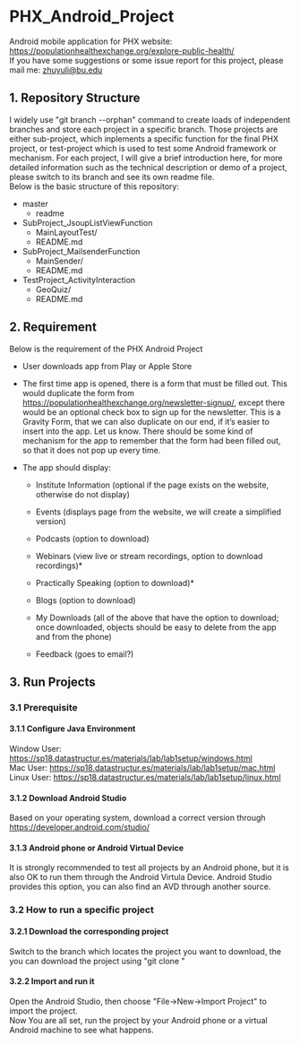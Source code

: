 # PHX_Android_Project
Android mobile application for PHX website: https://populationhealthexchange.org/explore-public-health/<br>
If you have some suggestions or some issue report for this project, please mail me: zhuyuli@bu.edu<br>
## 1. Repository Structure
I widely use "git branch --orphan" command to create loads of independent branches and store each project in a specific branch. Those projects are either sub-project, which inplements a specific function for the final PHX project, or test-project which is used to test some Android framework or mechanism. For each project, I will give a brief introduction here, for more detailed information such as the technical description or demo of a project, please switch to its branch and see its own readme file.<br>
Below is the basic structure of this repository:<br>
* master
	* readme
* SubProject_JsoupListViewFunction
	* MainLayoutTest/
	* README.md
* SubProject_MailsenderFunction
	* MainSender/
	* README.md
* TestProject_ActivityInteraction
	* GeoQuiz/
	* README.md
## 2. Requirement
Below is the requirement of the PHX Android Project<br>
* User downloads app from Play or Apple Store

* The first time app is opened, there is a form that must be filled out. This would duplicate the form from https://populationhealthexchange.org/newsletter-signup/, except there would be an optional check box to sign up for the newsletter. This is a Gravity Form, that we can also duplicate on our end, if it’s easier to insert into the app. Let us know. There should be some kind of mechanism for the app to remember that the form had been filled out, so that it does not pop up every time.

* The app should display:

	* Institute Information (optional if the page exists on the website, otherwise do not display)

	* Events (displays page from the website, we will create a simplified version)

	* Podcasts (option to download)

	* Webinars (view live or stream recordings, option to download recordings)*

	* Practically Speaking (option to download)*

	* Blogs (option to download)

	* My Downloads (all of the above that have the option to download; once downloaded, objects should be easy to delete from the app and from the phone)

	* Feedback (goes to email?)
	
## 3. Run Projects
### 3.1 Prerequisite
#### 3.1.1 Configure Java Environment
Window User: https://sp18.datastructur.es/materials/lab/lab1setup/windows.html<br>
Mac User: https://sp18.datastructur.es/materials/lab/lab1setup/mac.html <br>
Linux User: https://sp18.datastructur.es/materials/lab/lab1setup/linux.html
#### 3.1.2 Download Android Studio
Based on your operating system, download a correct version through https://developer.android.com/studio/
#### 3.1.3 Android phone or Android Virtual Device
It is strongly recommended to test all projects by an Android phone, but it is also OK to run them through the Android Virtula Device. Android Studio provides this option, you can also find an AVD through another source.

### 3.2 How to run a specific project
#### 3.2.1 Download the corresponding project
Switch to the branch which locates the project you want to download, the you can download the project using "git clone "
#### 3.2.2 Import and run it
Open the Android Studio, then choose "File->New->Import Project" to import the project. <br>
Now You are all set, run the project by your Android phone or a virtual Android machine to see what happens.
	
